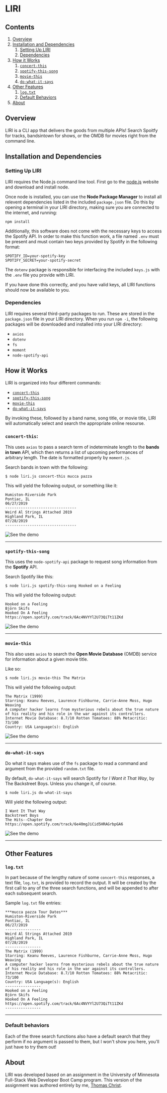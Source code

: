# LIRI

## Contents

  1. [Overview](#overview)
  2. [Installation and Dependencies](#installation-and-dependencies)
      1. [Setting Up LIRI](#setting-up-liri)
      2. [Dependencies](#dependencies)
  3. [How it Works](#how-it-works)
      1. [`concert-this`](#concert-this)
      2. [`spotify-this-song`](#spotify-this-song)
      3. [`movie-this`](#movie-this)
      4. [`do-what-it-says`](#do-what-it-says)
  4. [Other Features](#other-features)
      1. [`log.txt`](#log.txt)
      2. [Default Behaviors](#default-behaviors)
  5. [About](#about)

## Overview
LIRI is a CLI app that delivers the goods from multiple APIs! Search Spoitfy for tracks, bandsintown for shows, or the OMDB for movies right from the command line.

## Installation and Dependencies

### Setting Up LIRI

LIRI requires the Node.js command line tool. First go to the [node.js](https://nodejs.org/en/) website and download and install node.

Once node is installed, you can use the **Node Package Manager** to install all relevent dependencies listed in the included `package.json` file. Do this by opening a terminal in your LIRI directory, making sure you are connected to the internet, and running:

```
npm install
```

Additionally, this software does not come with the necessary keys to access the Spotify API. In order to make this function work, a file named `.env` must be present and must contain two keys provided by Spotify in the following format:

```
SPOTIFY_ID=your-spotify-key
SPOTIFY_SECRET=your-spotify-secret
```

The `dotenv` package is responsible for interfacing the included `keys.js` with the `.env` file you provide with LIRI.

If you have done this correctly, and you have valid keys, all LIRI functions should now be available to you.

### Dependencies

LIRI requires several third-party packages to run. These are stored in the `package.json` file in your LIRI directory. When you run `npm -i`, the following packages will be downloaded and installed into your LIRI directory:

  * `axios`
  * `dotenv`
  * `fs`
  * `moment`
  * `node-spotify-api`

## How it Works

LIRI is organized into four different commands:

  * [`concert-this`](#concert-this)
  * [`spotify-this-song`](#spotify-this-song)
  * [`movie-this`](#movie-this)
  * [`do-what-it-says`](#do-what-it-says)

By invoking these, followed by a band name, song title, or movie title, LIRI will automatically select and search the appropriate online resourse.

### `concert-this`:

This uses `axios` to pass a search term of indeterminate length to the **bands in town** API, which then returns a list of upcoming performances of arbitrary length. The date is formatted properly by `moment.js`.

Search bands in town with the following:

```
$ node liri.js concert-this mucca pazza
```

This will yield the following output, or something like it:

```
Humiston-Riverside Park
Pontiac, IL
06/27/2019
--------------------------------
Weird Al Strings Attached 2019
Highland Park, IL
07/28/2019
--------------------------------
```

![See the demo](gifs/concert-this-demo.gif)

---

### `spotify-this-song`

This uses the `node-spotify-api` package to request song information from the **Spotify** API.

Search Spotify like this:

```
$ node liri.js spotify-this-song Hooked on a Feeling          
```

This will yield the following output:

```
Hooked on a Feeling
Björn Skifs
Hooked On A Feeling
https://open.spotify.com/track/6Ac4NVYYl2U73QiTt11ZKd
```

![See the demo](gifs/spotify-this-song-demo.gif)

---

### `movie-this`

This also uses `axios` to search the **Open Movie Database** (OMDB) service for information about a given movie title.

Like so:

```
$ node liri.js movie-this The Matrix        
```

This will yield the following output:

```
The Matrix (1999)
Starring: Keanu Reeves, Laurence Fishburne, Carrie-Anne Moss, Hugo Weaving
A computer hacker learns from mysterious rebels about the true nature of his reality and his role in the war against its controllers.
Internet Movie Database: 8.7/10 Rotten Tomatoes: 88% Metacritic: 73/100
Country: USA Language(s): English
```

![See the demo](gifs/movie-this-demo.gif)

---

### `do-what-it-says`

Do what it says makes use of the `fs` package to read a command and argument from the provided `random.txt` file.

By default, `do-what-it-says` will search Spotify for *I Want it That Way*, by 
The Backstreet Boys. Unless you change it, of course.

```
$ node liri.js do-what-it-says
```

Will yield the following output:

```
I Want It That Way
Backstreet Boys
The Hits--Chapter One
https://open.spotify.com/track/6e40mgJiCid5HRAGrbpGA6
```

![See the demo](gifs/do-what-it-says-demo.gif)

---

## Other Features

### `log.txt`

In part because of the lengthy nature of some `concert-this` responses, a text file, `log.txt`, is provided to record the output. It will be created by the first call to any of the three search functions, and will be appended to after each subsequent search.

Sample `log.txt` file entries:

```
***mucca pazza Tour Dates***
Humiston-Riverside Park
Pontiac, IL
06/27/2019
----------------
Weird Al Strings Attached 2019
Highland Park, IL
07/28/2019
----------------
The Matrix (1999)
Starring: Keanu Reeves, Laurence Fishburne, Carrie-Anne Moss, Hugo Weaving
A computer hacker learns from mysterious rebels about the true nature of his reality and his role in the war against its controllers.
Internet Movie Database: 8.7/10 Rotten Tomatoes: 88% Metacritic: 73/100 
Country: USA Language(s): English
----------------
Hooked on a Feeling
Björn Skifs
Hooked On A Feeling
https://open.spotify.com/track/6Ac4NVYYl2U73QiTt11ZKd
----------------
```

---

### Default behaviors

Each of the three search functions also have a default search that they perform if no argument is passed to them, but I won't show you here, you'll just have to try them out!

## About

LIRI was developed based on an assignment in the University of Minnesota Full-Stack Web Developer Boot Camp program. This version of the assignment was authored entirely by me, [Thomas Christ](https://kiselblat.github.io/).
